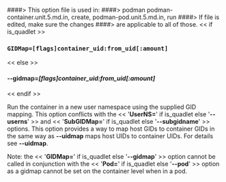 ####> This option file is used in:
####>   podman podman-container.unit.5.md.in, create, podman-pod.unit.5.md.in, run
####> If file is edited, make sure the changes
####> are applicable to all of those.
<< if is_quadlet >>
### `GIDMap=[flags]container_uid:from_uid[:amount]`
<< else >>
#### **--gidmap**=*[flags]container_uid:from_uid[:amount]*
<< endif >>

Run the container in a new user namespace using the supplied GID mapping. This
option conflicts with the << '**UserNS=**' if is_quadlet else '**--userns**' >> and
<< '**SubGIDMap=**' if is_quadlet else '**--subgidname**' >> options. This
option provides a way to map host GIDs to container GIDs in the same way as
__--uidmap__ maps host UIDs to container UIDs. For details see __--uidmap__.

Note: the << '**GIDMap=**' if is_quadlet else '**--gidmap**' >> option cannot be
called in conjunction with the << '**Pod=**' if is_quadlet else '**--pod**' >> option as
a gidmap cannot be set on the container level when in a pod.
